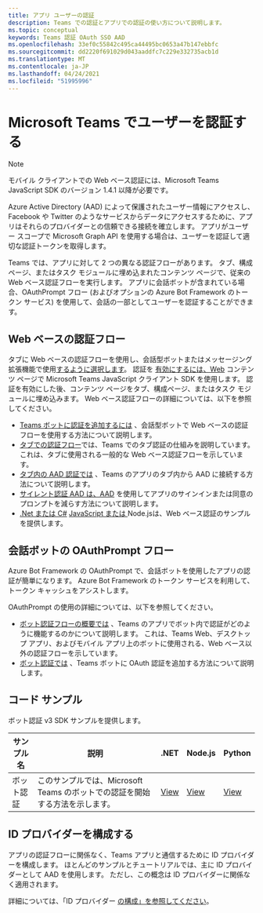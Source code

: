 ```yaml
---
title: アプリ ユーザーの認証
description: Teams での認証とアプリでの認証の使い方について説明します。
ms.topic: conceptual
keywords: Teams 認証 OAuth SSO AAD
ms.openlocfilehash: 33ef0c55842c495ca44495bc0653a47b147ebbfc
ms.sourcegitcommit: dd2220f691029d043aaddfc7c229e332735acb1d
ms.translationtype: MT
ms.contentlocale: ja-JP
ms.lasthandoff: 04/24/2021
ms.locfileid: "51995996"
---
```

# <a name="authenticate-users-in-microsoft-teams"></a>Microsoft Teams でユーザーを認証する

> [!NOTE]
> モバイル クライアントでの Web ベース認証には、Microsoft Teams JavaScript SDK のバージョン 1.4.1 以降が必要です。

Azure Active Directory (AAD) によって保護されたユーザー情報にアクセスし、Facebook や Twitter のようなサービスからデータにアクセスするために、アプリはそれらのプロバイダーとの信頼できる接続を確立します。 アプリがユーザー スコープで Microsoft Graph API を使用する場合は、ユーザーを認証して適切な認証トークンを取得します。

Teams では、アプリに対して 2 つの異なる認証フローがあります。 タブ、構成ページ、またはタスク モジュールに[](~/tabs/how-to/create-tab-pages/content-page.md)埋め込まれたコンテンツ ページで、従来の Web ベース認証フローを実行します。 アプリに会話ボットが含まれている場合、OAuthPrompt フロー (およびオプションの Azure Bot Framework のトークン サービス) を使用して、会話の一部としてユーザーを認証することができます。

## <a name="web-based-authentication-flow"></a>Web ベースの認証フロー

タブに Web ベースの認証[](~/tabs/what-are-tabs.md)フローを使用し、会話型[](~/bots/what-are-bots.md)ボットまたはメッセージング拡張機能で使用[するように選択します](~/messaging-extensions/what-are-messaging-extensions.md)。 認証を [有効にするには、Web](/javascript/api/overview/msteams-client) コンテンツ ページで Microsoft Teams JavaScript クライアント SDK を使用します。 認証を有効にした後、コンテンツ ページをタブ、構成ページ、またはタスク モジュールに埋め込みます。 Web ベース認証フローの詳細については、以下を参照してください。

* [Teams ボットに認証を追加するには](~/bots/how-to/authentication/add-authentication.md) 、会話型ボットで Web ベースの認証フローを使用する方法について説明します。
* [タブでの認証フロー](~/tabs/how-to/authentication/auth-flow-tab.md)では、Teams でのタブ認証の仕組みを説明しています。 これは、タブに使用される一般的な Web ベース認証フローを示しています。
* [タブ内の AAD 認証では](~/tabs/how-to/authentication/auth-tab-AAD.md) 、Teams のアプリのタブ内から AAD に接続する方法について説明します。
* [サイレント認証 AAD は、AAD](~/tabs/how-to/authentication/auth-silent-AAD.md) を使用してアプリのサインインまたは同意のプロンプトを減らす方法について説明します。
* [.Net または C#](https://github.com/OfficeDev/microsoft-teams-sample-complete-csharp) [JavaScript または ](https://github.com/OfficeDev/microsoft-teams-sample-complete-node) Node.jsは、Web ベース認証のサンプルを提供します。

## <a name="the-oauthprompt-flow-for-conversational-bots"></a>会話ボットの OAuthPrompt フロー

Azure Bot Framework の OAuthPrompt で、会話ボットを使用したアプリの認証が簡単になります。 Azure Bot Framework のトークン サービスを利用して、トークン キャッシュをアシストします。

OAuthPrompt の使用の詳細については、以下を参照してください。

* [ボット認証フローの概要では](~/bots/how-to/authentication/auth-flow-bot.md) 、Teams のアプリでボット内で認証がどのように機能するのかについて説明します。 これは、Teams Web、デスクトップ アプリ、およびモバイル アプリ上のボットに使用される、Web ベース以外の認証フローを示しています。
* [ボット認証では](~/bots/how-to/authentication/add-authentication.md) 、Teams ボットに OAuth 認証を追加する方法について説明します。

## <a name="code-sample"></a>コード サンプル

ボット認証 v3 SDK サンプルを提供します。

| **サンプル名** | **説明** | **.NET** | **Node.js** | **Python** |
|---------------|------------|------------|-------------|---------------|
| ボット認証 | このサンプルでは、Microsoft Teams のボットでの認証を開始する方法を示します。 | [View](https://github.com/microsoft/BotBuilder-Samples/tree/master/samples/csharp_dotnetcore/46.teams-auth) | [View](https://github.com/microsoft/BotBuilder-Samples/tree/master/samples/javascript_nodejs/46.teams-auth) | [View](https://github.com/microsoft/BotBuilder-Samples/tree/main/samples/python/46.teams-auth) |

## <a name="configure-the-identity-provider"></a>ID プロバイダーを構成する

アプリの認証フローに関係なく、Teams アプリと通信するために ID プロバイダーを構成します。 ほとんどのサンプルとチュートリアルでは、主に ID プロバイダーとして AAD を使用します。 ただし、この概念は ID プロバイダーに関係なく適用されます。

詳細については、「ID プロバイダー [の構成」を参照してください](~/concepts/authentication/configure-identity-provider.md)。
